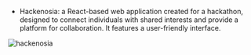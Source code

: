 * Hackenosia: a React-based web application created for a hackathon, designed to connect individuals with shared interests and provide a platform for collaboration. It features a user-friendly interface.

![hackenosia](https://github.com/GyanPrakashKumar/HackEnosia/assets/100079802/e9910e4a-f2f0-4b19-9cee-55b9add3c888)
